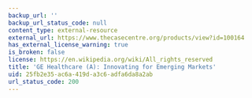 ```yaml
---
backup_url: ''
backup_url_status_code: null
content_type: external-resource
external_url: https://www.thecasecentre.org/products/view?id=100164
has_external_license_warning: true
is_broken: false
license: https://en.wikipedia.org/wiki/All_rights_reserved
title: 'GE Healthcare (A): Innovating for Emerging Markets'
uid: 25fb2e35-ac6a-419d-a3c6-adfa6da8a2ab
url_status_code: 200
---
```

